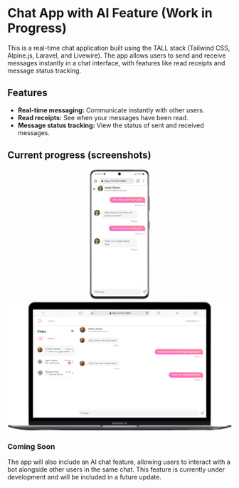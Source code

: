 
# Chat App with AI Feature (Work in Progress)

This is a real-time chat application built using the TALL stack (Tailwind CSS, Alpine.js, Laravel, and Livewire). The app allows users to send and receive messages instantly in a chat interface, with features like read receipts and message status tracking.

## Features
- **Real-time messaging:** Communicate instantly with other users.
- **Read receipts:** See when your messages have been read.
- **Message status tracking:** View the status of sent and received messages.

## Current progress (screenshots) 
 
  <div align="center">
  <img src="screenshots\phone.png"  width="140">
  <img src="screenshots/laptop.png"  width="510">
  </div>

### Coming Soon
The app will also include an AI chat feature, allowing users to interact with a bot alongside other users in the same chat. This feature is currently under development and will be included in a future update.
